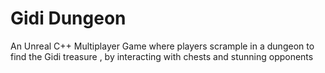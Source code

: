 # Gidi Dungeon
 An Unreal C++ Multiplayer Game where players scrample in a dungeon to find the Gidi treasure , by interacting with chests and stunning opponents
